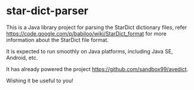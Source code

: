 star-dict-parser
================

This is a Java library project for parsing the StarDict dictionary files, refer <a href="https://code.google.com/p/babiloo/wiki/StarDict_format">https://code.google.com/p/babiloo/wiki/StarDict_format</a> for more information about the StarDict file format.

It is expected to run smoothly on Java platforms, including Java SE, Android, etc.

It has already powered the project <a href="https://github.com/sandbox99/avedict">https://github.com/sandbox99/avedict</a>.

Wishing it be useful to you!